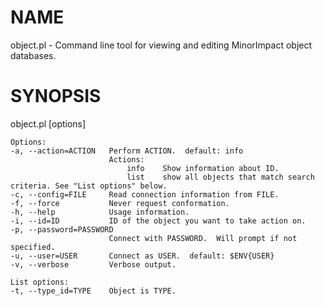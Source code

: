 # NAME

object.pl - Command line tool for viewing and editing MinorImpact object databases.

# SYNOPSIS

object.pl \[options\]

    Options:
    -a, --action=ACTION   Perform ACTION.  default: info
                          Actions:
                              info    Show information about ID.
                              list    show all objects that match search criteria. See "List options" below.
    -c, --config=FILE     Read connection information from FILE.
    -f, --force           Never request conformation.
    -h, --help            Usage information.
    -i, --id=ID           ID of the object you want to take action on.
    -p, --password=PASSWORD
                          Connect with PASSWORD.  Will prompt if not specified.
    -u, --user=USER       Connect as USER.  default: $ENV{USER}
    -v, --verbose         Verbose output.

    List options:
    -t, --type_id=TYPE    Object is TYPE.
